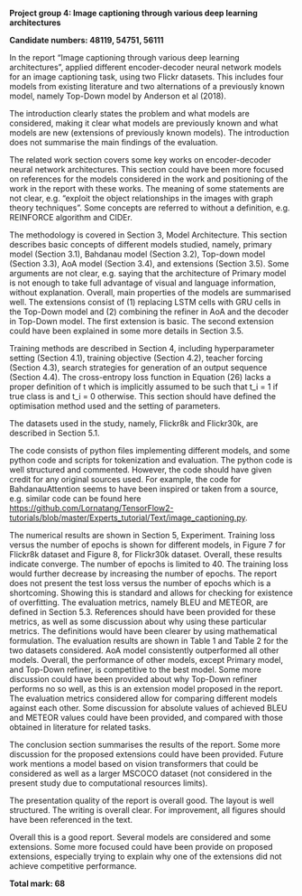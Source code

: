 **Project group 4: Image captioning through various deep learning architectures**

**Candidate numbers: 48119, 54751, 56111** 


In the report “Image captioning through various deep learning architectures”, applied different encoder-decoder neural network models for an image captioning task, using two Flickr datasets. This includes four models from existing literature and two alternations of a previously known model, namely Top-Down model by Anderson et al (2018).

The introduction clearly states the problem and what models are considered, making it clear what models are previously known and what models are new (extensions of previously known models). The introduction does not summarise the main findings of the evaluation. 

The related work section covers some key works on encoder-decoder neural network architectures. This section could have been more focused on references for the models considered in the work and positioning of the work in the report with these works. The meaning of some statements are not clear, e.g. “exploit the object relationships in the images with graph theory techniques”. Some concepts are referred to without a definition, e.g. REINFORCE algorithm and CIDEr. 

The methodology is covered in Section 3, Model Architecture. This section describes basic concepts of different models studied, namely, primary model (Section 3.1), Bahdanau model (Section 3.2), Top-down model (Section 3.3), AoA model (Section 3.4), and extensions (Section 3.5). Some arguments are not clear, e.g. saying that the architecture of Primary model is not enough to take full advantage of visual and language information, without explanation. Overall, main properties of the models are summarised well. The extensions consist of (1) replacing LSTM cells with GRU cells in the Top-Down model and (2) combining the refiner in AoA and the decoder in Top-Down model. The first extension is basic. The second extension could have been explained in some more details in Section 3.5. 

Training methods are described in Section 4, including hyperparameter setting (Section 4.1), training objective (Section 4.2), teacher forcing (Section 4.3), search strategies for generation of an output sequence (Section 4.4). The cross-entropy loss function in Equation (26) lacks a proper definition of t which is implicitly assumed to be such that t_i = 1 if true class is and t_i = 0 otherwise. This section should have defined the optimisation method used and the setting of parameters. 

The datasets used in the study, namely, Flickr8k and Flickr30k, are described in Section 5.1. 

The code consists of python files implementing different models, and some python code and scripts for tokenization and evaluation. The python code is well structured and commented. However, the code should have given credit for any original sources used. For example, the code for BahdanauAttention seems to have been inspired or taken from a source, e.g. similar code can be found here https://github.com/Lornatang/TensorFlow2-tutorials/blob/master/Experts_tutorial/Text/image_captioning.py. 

The numerical results are shown in Section 5, Experiment. Training loss versus the number of epochs is shown for different models, in Figure 7 for Flickr8k dataset and Figure 8, for Flickr30k dataset. Overall, these results indicate converge. The number of epochs is limited to 40. The training loss would further decrease by increasing the number of epochs. The report does not present the test loss versus the number of epochs which is a shortcoming. Showing this is standard and allows for checking for existence of overfitting. The evaluation metrics, namely BLEU and METEOR, are defined in Section 5.3. References should have been provided for these metrics, as well as some discussion about why using these particular metrics. The definitions would have been clearer by using mathematical formulation. The evaluation results are shown in Table 1 and Table 2 for the two datasets considered. AoA model consistently outperformed all other models. Overall, the performance of other models, except Primary model, and Top-Down refiner, is competitive to the best model. Some more discussion could have been provided about why Top-Down refiner performs no so well, as this is an extension model proposed in the report. The evaluation metrics considered allow for comparing different models against each other. Some discussion for absolute values of achieved BLEU and METEOR values could have been provided, and compared with those obtained in literature for related tasks. 

The conclusion section summarises the results of the report. Some more discussion for the proposed extensions could have been provided. Future work mentions a model based on vision transformers that could be considered as well as a larger MSCOCO dataset (not considered in the present study due to computational resources limits). 

The presentation quality of the report is overall good. The layout is well structured. The writing is overall clear. For improvement, all figures should have been referenced in the text. 

Overall this is a good report. Several models are considered and some extensions. Some more focused could have been provide on proposed extensions, especially trying to explain why one of the extensions did not achieve competitive performance. 

**Total mark: 68**

